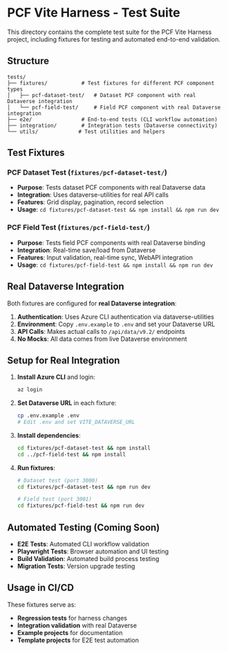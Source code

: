 # PCF Vite Harness - Test Suite

This directory contains the complete test suite for the PCF Vite Harness project, including fixtures for testing and automated end-to-end validation.

## Structure

```
tests/
├── fixtures/           # Test fixtures for different PCF component types
│   ├── pcf-dataset-test/   # Dataset PCF component with real Dataverse integration
│   └── pcf-field-test/     # Field PCF component with real Dataverse integration
├── e2e/                # End-to-end tests (CLI workflow automation)
├── integration/        # Integration tests (Dataverse connectivity)
└── utils/             # Test utilities and helpers
```

## Test Fixtures

### PCF Dataset Test (`fixtures/pcf-dataset-test/`)
- **Purpose**: Tests dataset PCF components with real Dataverse data
- **Integration**: Uses dataverse-utilities for real API calls
- **Features**: Grid display, pagination, record selection
- **Usage**: `cd fixtures/pcf-dataset-test && npm install && npm run dev`

### PCF Field Test (`fixtures/pcf-field-test/`)
- **Purpose**: Tests field PCF components with real Dataverse binding
- **Integration**: Real-time save/load from Dataverse
- **Features**: Input validation, real-time sync, WebAPI integration
- **Usage**: `cd fixtures/pcf-field-test && npm install && npm run dev`

## Real Dataverse Integration

Both fixtures are configured for **real Dataverse integration**:

1. **Authentication**: Uses Azure CLI authentication via dataverse-utilities
2. **Environment**: Copy `.env.example` to `.env` and set your Dataverse URL
3. **API Calls**: Makes actual calls to `/api/data/v9.2/` endpoints
4. **No Mocks**: All data comes from live Dataverse environment

## Setup for Real Integration

1. **Install Azure CLI** and login:
   ```bash
   az login
   ```

2. **Set Dataverse URL** in each fixture:
   ```bash
   cp .env.example .env
   # Edit .env and set VITE_DATAVERSE_URL
   ```

3. **Install dependencies**:
   ```bash
   cd fixtures/pcf-dataset-test && npm install
   cd ../pcf-field-test && npm install
   ```

4. **Run fixtures**:
   ```bash
   # Dataset test (port 3000)
   cd fixtures/pcf-dataset-test && npm run dev
   
   # Field test (port 3001)
   cd fixtures/pcf-field-test && npm run dev
   ```

## Automated Testing (Coming Soon)

- **E2E Tests**: Automated CLI workflow validation
- **Playwright Tests**: Browser automation and UI testing  
- **Build Validation**: Automated build process testing
- **Migration Tests**: Version upgrade testing

## Usage in CI/CD

These fixtures serve as:
- **Regression tests** for harness changes
- **Integration validation** with real Dataverse
- **Example projects** for documentation
- **Template projects** for E2E test automation